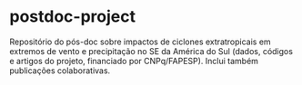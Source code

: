 # postdoc-project
Repositório do pós-doc sobre impactos de ciclones extratropicais em extremos de vento e precipitação no SE da América do Sul (dados, códigos e artigos do projeto, financiado por CNPq/FAPESP). Inclui também publicações colaborativas.
